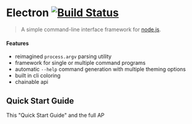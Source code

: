 # Electron [![Build Status](https://secure.travis-ci.org/logicalparadox/electron.png?branch=master)](http://travis-ci.org/logicalparadox/electron)

> A simple command-line interface framework for [node.js](http://nodejs.org).

#### Features

- reimagined `process.argv` parsing utility
- framework for single or multiple command programs
- automatic `--help` command generation with multiple theming options
- built in cli coloring 
- chainable api

## Quick Start Guide

This "Quick Start Guide" and the full AP